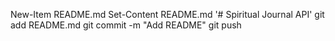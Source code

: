 New-Item README.md
Set-Content README.md '# Spiritual Journal API'
git add README.md
git commit -m "Add README"
git push